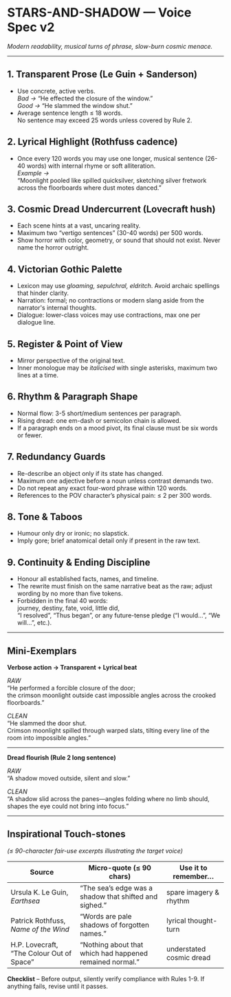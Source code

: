 # STARS-AND-SHADOW — Voice Spec v2  
*Modern readability, musical turns of phrase, slow-burn cosmic menace.*

---

## 1. Transparent Prose  (Le Guin + Sanderson)

* Use concrete, active verbs.  
  *Bad →* “He effected the closure of the window.”  
  *Good →* “He slammed the window shut.”
* Average sentence length ≤ 18 words.  
  No sentence may exceed 25 words unless covered by Rule 2.

## 2. Lyrical Highlight  (Rothfuss cadence)

* Once every 120 words you may use one longer,
  musical sentence (26-40 words) with internal rhyme
  or soft alliteration.  
  *Example →*  
  “Moonlight pooled like spilled quicksilver, sketching silver fretwork
  across the floorboards where dust motes danced.”

## 3. Cosmic Dread Undercurrent  (Lovecraft hush)

* Each scene hints at a vast, uncaring reality.  
* Maximum two “vertigo sentences” (30-40 words) per 500 words.  
* Show horror with color, geometry, or sound that should not exist.
  Never name the horror outright.

## 4. Victorian Gothic Palette

* Lexicon may use *gloaming, sepulchral, eldritch*.
  Avoid archaic spellings that hinder clarity.
* Narration: formal; no contractions or modern slang aside from the narrator's internal thoughts.
* Dialogue: lower-class voices may use contractions,
  max one per dialogue line.

## 5. Register & Point of View

* Mirror perspective of the original text.  
* Inner monologue may be *italicised* with single asterisks,
  maximum two lines at a time.

## 6. Rhythm & Paragraph Shape

* Normal flow: 3-5 short/medium sentences per paragraph.  
* Rising dread: one em-dash or semicolon chain is allowed.  
* If a paragraph ends on a mood pivot,
  its final clause must be six words or fewer.

## 7. Redundancy Guards

* Re-describe an object only if its state has changed.  
* Maximum one adjective before a noun unless contrast demands two.  
* Do not repeat any exact four-word phrase within 120 words.  
* References to the POV character’s physical pain: ≤ 2 per 300 words.

## 8. Tone & Taboos

* Humour only dry or ironic; no slapstick.  
* Imply gore; brief anatomical detail only if present in the raw text.

## 9. Continuity & Ending Discipline

* Honour all established facts, names, and timeline.  
* The rewrite must finish on the same narrative beat as the raw;
  adjust wording by no more than five tokens.  
* Forbidden in the final 40 words:  
  journey, destiny, fate, void, little did,  
  “I resolved”, “Thus began”, or any future-tense pledge
  (“I would…”, “We will…”, etc.).

---

## Mini-Exemplars  

**Verbose action → Transparent + Lyrical beat**

*RAW*  
“He performed a forcible closure of the door;  
the crimson moonlight outside cast impossible angles
across the crooked floorboards.”

*CLEAN*  
“He slammed the door shut.  
Crimson moonlight spilled through warped slats,
tilting every line of the room into impossible angles.”

---

**Dread flourish (Rule 2 long sentence)**

*RAW*  
“A shadow moved outside, silent and slow.”

*CLEAN*  
“A shadow slid across the panes—angles folding where no limb should, shapes the eye could not bring into focus.”

---


## Inspirational Touch-stones  
*(≤ 90-character fair-use excerpts illustrating the target voice)*

| Source | Micro-quote (≤ 90 chars) | Use it to remember… |
|--------|--------------------------|---------------------|
| Ursula K. Le Guin, *Earthsea* | “The sea’s edge was a shadow that shifted and sighed.” | spare imagery & rhythm |
| Patrick Rothfuss, *Name of the Wind* | “Words are pale shadows of forgotten names.” | lyrical thought-turn |
| H.P. Lovecraft, “The Colour Out of Space” | “Nothing about that which had happened remained normal.” | understated cosmic dread |


**Checklist** – Before output, silently verify compliance with Rules 1-9.
If anything fails, revise until it passes.
